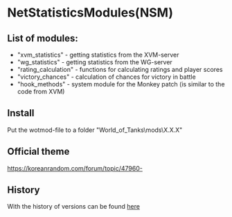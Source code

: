 ﻿# NetStatisticsModules(NSM)

## List of modules:
* "xvm_statistics" - getting statistics from the XVM-server
* "wg_statistics" - getting statistics from the WG-server
* "rating_calculation" - functions for calculating ratings and player scores
* "victory_chances" - calculation of chances for victory in battle
* "hook_methods" - system module for the Monkey patch (is similar to the code from XVM)

## Install
Put the wotmod-file to a folder "World_of_Tanks\mods\X.X.X\"

## Official theme
https://koreanrandom.com/forum/topic/47960-

## History
With the history of versions can be found [here][]

[here]:./HISTORY.md